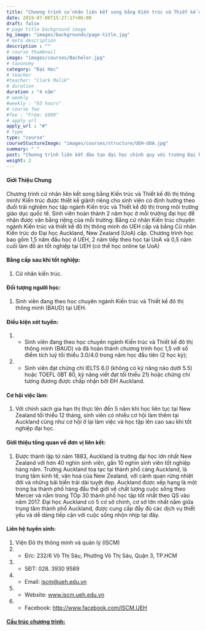 ```yaml
---
title: "Chương trình cử nhân liên kết song bằng Kiến trúc và Thiết kế đô thị thông minh (UEH) và Kiến trúc (ĐH Auckland, New Zealand)"
date: 2019-07-06T15:27:17+06:00
draft: false
# page title background image
bg_image: "images/backgrounds/page-title.jpg"
# meta description
description : ""
# course thumbnail
image: "images/courses/Bachelor.jpg"
# taxonomy
category: "Đại Học"
# teacher
#teacher: "Clark Malik"
# duration
duration : "4 năm"
# weekly
#weekly : "03 hours"
# course fee
#fee : "From: $699"
# apply url
apply_url : "#"
# type
type: "course"
courseStuctureImage: "images/courses/structure/UEH-UOA.jpg"
summary: " "
post: "Chương trình liên kết đào tạo đại học chính quy với trường Đại học Auckland, New Zealand"
weight: 2
---
```


#### Giới Thiệu Chung

Chương trình cử nhân liên kết song bằng Kiến trúc và Thiết kế đô thị thông minh/ Kiến trúc được thiết kế giành riêng cho sinh viên có định hướng theo đuổi trải nghiệm học tập ngành Kiến trúc và Thiết kế đô thị trong môi trường giáo dục quốc tế. Sinh viên hoàn thành 2 năm học ở mỗi trường đại học để nhận được văn bằng riêng của mỗi trường: Bằng cử nhân Kiến trúc chuyên ngành Kiến trúc và thiết kế đô thị thông minh do UEH cấp và bằng Cử nhân Kiến trúc do Đại học Auckland, New Zealand (UoA) cấp. Chương trình học bao gồm 1,5 năm đầu học ở UEH, 2 năm tiếp theo học tại UoA và 0,5 năm cuối làm đồ án tốt nghiệp tại UEH (có thể học online tại UoA)


#### Bằng cấp sau khi tốt nghiệp:
1. Cử nhân kiến trúc.
  
#### Đối tượng người học:
1. Sinh viên đang theo học chuyên ngành Kiến trúc và Thiết kế đô thị thông minh (BAUD) tại UEH.

#### Điều kiện xét tuyển:
1. * Sinh viên đang theo học chuyên ngành Kiến trúc và Thiết kế đô thị thông minh (BAUD) và đã hoàn thành chương trình học 1,5 với số điểm tích luỹ tối thiểu 3.0/4.0 trong năm học đầu tiên (2 học kỳ);
2. * Sinh viên đạt chứng chỉ IELTS 6.0 (không có kỹ năng nào dưới 5.5) hoặc TOEFL (IBT 80, kỹ năng viết đạt tối thiểu 21) hoặc chứng chỉ tương đương được chấp nhận bởi ĐH Auckland.

#### Cơ hội việc làm:
1. Với chính sách gia hạn thị thực lên đến 5 năm khi học liên tục tại New Zealand tối thiểu 12 tháng, sinh viên có nhiều cơ hội làm thêm tại Auckland cũng như cơ hội ở lại làm việc và học tập lên cao sau khi tốt nghiệp đại học.

#### Giới thiệu tổng quan về đơn vị liên kết:
1. Được thành lập từ năm 1883, Auckland là trường đại học lớn nhất New Zealand với hơn 40 nghìn sinh viên, gần 10 nghìn sinh viên tốt nghiệp hàng năm. Trường Auckland toạ tạc tại thành phố cảng Auckland, là trung tâm kinh tế, văn hoá của New Zealand, với cảnh quan rừng nhiệt đới và những bãi biển trải dài tuyệt đẹp. Auckland được xếp hạng là một trong ba thành phố hàng đầu thế giới về chất lượng cuộc sống theo Mercer và nằm trong TOp 30 thành phố học tập tốt nhất theo QS vào năm 2017. Đại học Auckland có 5 cơ sở chính, cơ sở lớn nhất nằm giữa trung tâm thành phố Auckland, được cung cấp đầy đủ các dịch vụ thiết yếu và dễ dàng tiếp cận với cuộc sống nhộn nhịp tại đây.

#### Liên hệ tuyển sinh: 
1. Viện Đô thị thông minh và quản lý (ISCM)
2. * Đ/c: 232/6 Võ Thị Sáu, Phường Võ Thị Sáu, Quận 3, TP.HCM
3. * SĐT: 028. 3930 9589
4. * Email: iscm@ueh.edu.vn
4. * Website: www.iscm.ueh.edu.vn
5. * Facebook: http://www.facebook.com/ISCM.UEH

#### [Cấu trúc chương trình:](https://drive.google.com/file/d/1YMFuO2xwNJ-HO-OoYBqLUDEd90CBJhid/view)
